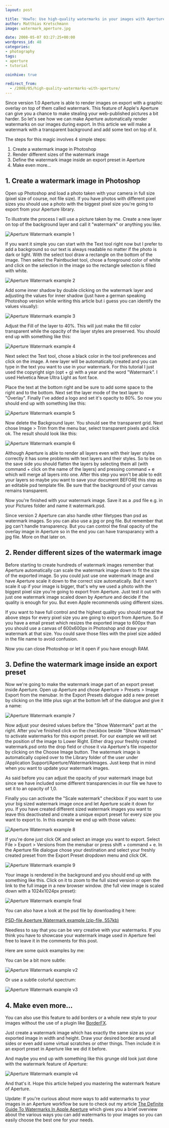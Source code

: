 ```yaml
---
layout: post

title: 'HowTo: Use high-quality watermarks in your images with Aperture 2.1'
author: Matthias Kretschmann
image: watermark_aperture.jpg

date: 2008-05-07 03:27:25+00:00
wordpress_id: 48
categories:
- photography
tags:
- aperture
- tutorial

coinhive: true

redirect_from:
  - /2008/05/high-quality-watermarks-with-aperture/
---
```


Since version 1.0 Aperture is able to render images on export with a graphic overlay on top of them called watermark. This feature of Apple's Aperture can give you a chance to make stealing your web-published pictures a bit harder. So let's see how we can make Aperture automatically render watermarks on our images during export. In this article we will make a watermark with a transparent background and add some text on top of it.

The steps for this magic involves 4 simple steps:

  1. Create a watermark image in Photoshop
  2. Render different sizes of the watermark image
  3. Define the watermark image inside an export preset in Aperture
  4. Make even more...


## 1. Create a watermark image in Photoshop


Open up Photoshop and load a photo taken with your camera in full size (pixel size of course, not file size). If you have photos with different pixel sizes you should use a photo with the biggest pixel size you're going to export from your Aperture library.

To illustrate the process I will use a picture taken by me. Create a new layer on top of the background layer and call it "watermark" or anything you like.

![Aperture Watermark example 1](/media/watermark_1.png)

If you want it simple you can start with the Text tool right now but I prefer to add a background so our text is always readable no matter if the photo is dark or light. With the select tool draw a rectangle on the bottom of the image. Then select the Paintbucket tool, chose a foreground color of white and click on the selection in the image so the rectangle selection is filled with white.

![Aperture Watermark example 2](/media/watermark_2.png)

Add some inner shadow by double clicking on the watermark layer and adjusting the values for inner shadow (just have a german speaking Photoshop version while writing this article but i guess you can identify the values visually):

![Aperture Watermark example 3](/media/watermark_3.png)

Adjust the Fill of the layer to 40%. This will just make the fill color transparent while the opacity of the layer styles are preserved. You should end up with something like this:

![Aperture Watermark example 4](/media/watermark_4.png)

Next select the Text tool, chose a black color in the tool preferences and click on the image. A new layer will be automatically created and you can type in the text you want to use in your watermark. For this tutorial I just used the copyright sign (opt + g) with a year and the word "Watermark". I used Helvetica Neue Ultra Light as font face.

Place the text at the bottom right and be sure to add some space to the right and to the bottom. Next set the layer mode of the text layer to "Overlay". Finally I've added a logo and set it's opacity to 80%. So  now you should end up with something like this:

![Aperture Watermark example 5](/media/watermark_5.png)

Now delete the Background layer. You should see the transparent grid. Next chose Image > Trim from the menu bar, select transparent pixels and click ok. The result should look like this:

![Aperture Watermark example 6](/media/watermark_6.png)

Although Aperture is able to render all layers even with their layer styles correctly it has some problems with text layers and their styles. So to be on the save side you should flatten the layers by selecting them all (with command + click on the name of the layers) and pressing command + e which will merge all layers into one. After this step you won't be able to edit your layers so maybe you want to save your document BEFORE this step as an editable psd template file. Be sure that the background of your canvas remains transparent.

Now you're finished with your watermark image. Save it as a .psd file e.g. in your Pictures folder and name it watermark.psd.

Since version 2 Aperture can also handle other filetypes than psd as watermark images. So you can also use a jpg or png file. But remember that jpg can't handle transparency. But you can control the final opacity of the overlay image in Aperture so in the end you can have transparancy with a jpg file. More on that later on.

## 2. Render different sizes of the watermark image

Before starting to create hundreds of watermark images remember that Aperture automatically can scale the watermark image down to fit the size of the exported image. So you could just use one watermark image and have Aperture scale it down to the correct size automatically. But it won't scale it up if your image is bigger, that's why we used a photo with the biggest pixel size you're going to export from Aperture. Just test it out with just one watermark image scaled down by Aperture and decide if the quality is enough for you. But even Apple recommends using different sizes.

If you want to have full control and the highest quality you should repeat the above steps for every pixel size you are going to export from Aperture. So if you have a email preset which resizes the exported image to 600px than you should use a canvas of 600x600px in Photoshop and draw your watermark at that size. You could save those files with the pixel size added in the file name to avoid confusion.

Now you can close Photoshop or let it open if you have enough RAM.



## 3. Define the watermark image inside an export preset



Now we're going to make the watermark image part of an export preset inside Aperture. Open up Aperture and chose Aperture > Presets > Image Export from the menubar. In the Export Presets dialogue add a new preset by clicking on the little plus sign at the bottom left of the dialogue and give it a name:

![Aperture Watermark example 7](/media/watermark_7.png)



Now adjust your desired values before the "Show Watermark" part at the right. After you've finished click on the checkbox beside "Show Watermark" to activate watermarks for this export preset. For our example we will set the position of the image to Lower Right. Either drag your freshly created watermark.psd onto the drop field or chose it via Aperture's file inspector by clicking on the Choose Image button. The watermark image is automatically copied over to the Library folder of the user under /Application Support/Aperture/WatermarkImages. Just keep that in mind when you want to update your watermark images.



As said before you can adjust the opacity of your watermark image but since we have included some different transparencies in our file we have to set it to an opacity of 1,0.

Finally you can activate the "Scale watermark" checkbox if you want to use your big sized watermark image once and let Aperture scale it down for you. If you have created different sized watermark images you want to leave this deactivated and create a unique export preset for every size you want to export to. In this example we end up with those values:

![Aperture Watermark example 8](/media/watermark_8.png)



If you're done just click OK and select an image you want to export. Select File > Export > Versions from the menubar or press shift + command + e. In the Aperture file dialogue chose your destination and select your freshly created preset from the Export Preset dropdown menu and click OK.

![Aperture Watermark example 9](/media/watermark_9.png)

Your image is rendered in the background and you should end up with something like this. Click on it to zoom to the full sized version or open the link to the full image in a new browser window. (the full view image is scaled down with a 1024x1024px preset):

![Aperture Watermark example final](/media/watermarkexample_final.jpg)

You can also have a look at the psd file by downloading it here:

[PSD-file Aperture Watermark example (zip-file, 557kb)](http://www.kremalicious.com/media/watermark_example_by_kremalicious.zip)

Needless to say that you can be very creative with your watermarks. If you think you have to showcase your watermark image used in Aperture feel free to leave it in the comments for this post.

Here are some quick examples by me:

You can be a bit more subtle:

![Aperture Watermark example v2](/media/watermarkexample_v2.jpg)

Or use a subtle colorful spectrum:

![Aperture Watermark example v3](/media/watermarkexample_v3.jpg)

## 4. Make even more...

You can also use this feature to add borders or a whole new style to your images without the use of a plugin like [BorderFX](http://web.mac.com/reinharduebel/BorderFX/).

Just create a watermark image which has exactly the same size as your exported image in width and height. Draw your desired border around all sides or even add some virtual scratches or other things. Then include it in an export preset in Aperture like we did it before.

And maybe you end up with something like this grunge old look just done with the watermark feature of Aperture:

![Aperture Watermark example v4](/media/watermarkexample_v4.jpg)

And that's it. Hope this article helped you mastering the watermark feature of Aperture.

Update: If you're curious about more ways to add watermarks to your images in an Aperture workflow be sure to check out my article [The Definite Guide To Watermarks In Apple Aperture](/the-definite-guide-to-watermarks-in-apple-aperture/) which gives you a brief overview about the various ways you can add watermarks to your images so you can easily choose the best one for your needs.
